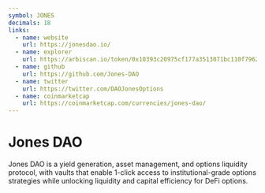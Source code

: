 ```yaml
---
symbol: JONES
decimals: 18
links:
  - name: website
    url: https://jonesdao.io/
  - name: explorer
    url: https://arbiscan.io/token/0x10393c20975cf177a3513071bc110f7962cd67da
  - name: github
    url: https://github.com/Jones-DAO
  - name: twitter
    url: https://twitter.com/DAOJonesOptions
  - name: coinmarketcap
    url: https://coinmarketcap.com/currencies/jones-dao/
---
```


# Jones DAO

Jones DAO is a yield generation, asset management, and options liquidity protocol, with vaults that enable 1-click access to institutional-grade options strategies while unlocking liquidity and capital efficiency for DeFi options.
